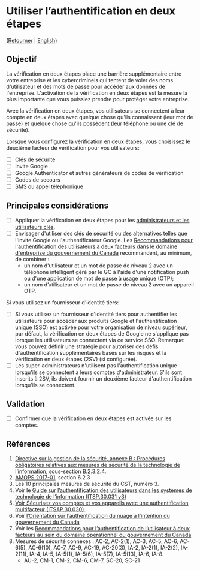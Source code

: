 # Utiliser l’authentification en deux étapes
([Retourner](/README.md#mesures-de-sécurité-dinformatique-en-nuage-du-gc-pour-google-workspace) | [English](/EN/02_Use_2Step_Verification.md))

## Objectif

La vérification en deux étapes place une barrière supplémentaire entre votre entreprise et les cybercriminels qui tentent de voler des noms d'utilisateur et des mots de passe pour accéder aux données de l'entreprise. L'activation de la vérification en deux étapes est la mesure la plus importante que vous puissiez prendre pour protéger votre entreprise.

Avec la vérification en deux étapes, vos utilisateurs se connectent à leur compte en deux étapes avec quelque chose qu'ils connaissent (leur mot de passe) et quelque chose qu'ils possèdent (leur téléphone ou une clé de sécurité).

Lorsque vous configurez la vérification en deux étapes, vous choisissez le deuxième facteur de vérification pour vos utilisateurs:
* [ ] Clés de sécurité
* [ ] Invite Google
* [ ] Google Authenticator et autres générateurs de codes de vérification
* [ ] Codes de secours
* [ ] SMS ou appel téléphonique

## Principales considérations

* [ ] Appliquer la vérification en deux étapes pour les [administrateurs et les utilisateurs clés](https://support.google.com/a/answer/175197?hl=fr&ref_topic=2759193).
* [ ] Envisager d'utiliser des clés de sécurité ou des alternatives telles que l'invite Google ou l'authentificateur Google. Les [Recommandations pour l'authentification des utilisateurs à deux facteurs dans le domaine d'entreprise du gouvernement du Canada](https://intranet.canada.ca/wg-tg/rtua-rafu-fra.asp) recommandent, au minimum, de combiner :
  * un nom d'utilisateur et un mot de passe de niveau 2 avec un téléphone intelligent géré par le GC à l'aide d'une notification push ou d'une application de mot de passe à usage unique (OTP);
  * un nom d’utilisateur et un mot de passe de niveau 2 avec un appareil OTP.

Si vous utilisez un fournisseur d'identité tiers:

* [ ] Si vous utilisez un fournisseur d'identité tiers pour authentifier les utilisateurs pour accéder aux produits Google et l'authentification unique (SSO) est activée pour votre organisation de niveau supérieur, par défaut, la vérification en deux étapes de Google ne s'applique pas lorsque les utilisateurs se connectent via ce service SSO. Remarque: vous pouvez définir une stratégie pour autoriser des défis d'authentification supplémentaires basés sur les risques et la vérification en deux étapes (2SV) (si configurée).
* [ ] Les super-administrateurs n'utilisent pas l'authentification unique lorsqu'ils se connectent à leurs comptes d'administrateur. S'ils sont inscrits à 2SV, ils doivent fournir un deuxième facteur d'authentification lorsqu'ils se connectent.

## Validation

* [ ] Confirmer que la vérification en deux étapes est activée sur les comptes.

## Références

1. [Directive sur la gestion de la sécurité, annexe B : Procédures obligatoires relatives aux mesures de sécurité de la technologie de l’information](https://www.tbs-sct.canada.ca/pol/doc-fra.aspx?id=32611), sous-section B.2.3.2.4.
3. [AMOPS 2017-01](https://www.canada.ca/en/treasury-board-secretariat/services/access-information-privacy/security-identity-management/direction-secure-use-commercial-cloud-services-spin.html), section 6.2.3
4. Les 10 principales mesures de sécurité du CST, numéro 3.
5. Voir le [Guide sur l’authentification des utilisateurs dans les systèmes de technologie de l’information (ITSP.30.031 v3)](https://cyber.gc.ca/fr/orientation/guide-sur-lauthentification-des-utilisateurs-dans-les-systemes-de-technologie-de)
6. [Voir Sécurisez vos comptes et vos appareils avec une authentification multifacteur (ITSAP.30.030)](https://cyber.gc.ca/fr/orientation/securisez-vos-comptes-et-vos-appareils-avec-une-authentification-multifacteur).
7. Voir [l’Orientation sur l’authentification du nuage à l’intention du gouvernement du Canada](https://intranet.canada.ca/wg-tg/cagc-angc-fra.asp)
8. Voir les [Recommandations pour l’authentification de l’utilisateur à deux facteurs au sein du domaine opérationnel du gouvernement du Canada](https://intranet.canada.ca/wg-tg/rtua-rafu-fra.asp)
9. Mesures de sécurité connexes : AC-2, AC-2(1), AC-3, AC-5, AC-6, AC-6(5), AC-6(10), AC-7, AC-9, AC-19, AC-20(3), IA-2, IA-2(1), IA-2(2), IA-2(11), IA-4, IA-5, IA-5(1), IA-5(6), IA-5(7), IA-5(13), IA-6, IA-8.
   * AU-2, CM-1, CM-2, CM-6, CM-7, SC-20, SC-21

